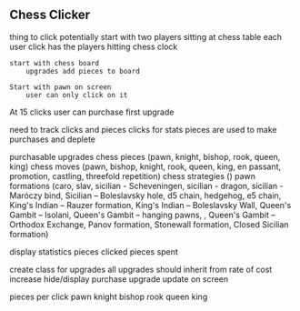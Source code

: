 Chess Clicker
-------------

thing to click
	potentially start with two players sitting at chess table
		each user click has the players hitting chess clock

	start with chess board
		upgrades add pieces to board

	Start with pawn on screen
		user can only click on it

At 15 clicks user can purchase first upgrade

need to track clicks and pieces
	clicks for stats
	pieces are used to make purchases and deplete

purchasable upgrades
	chess pieces (pawn, knight, bishop, rook, queen, king)
	chess moves (pawn, bishop, knight, rook, queen, king, en passant, promotion, castling, threefold repetition)
	chess strategies ()
	pawn formations (caro, slav, sicilian - Scheveningen, sicilian - dragon, sicilian - Maróczy bind, Sicilian – Boleslavsky hole, d5 chain, hedgehog, e5 chain, King's Indian – Rauzer formation, King's Indian – Boleslavsky Wall, Queen's Gambit – Isolani, Queen's Gambit – hanging pawns, , Queen's Gambit – Orthodox Exchange, Panov formation, Stonewall formation, Closed Sicilian formation)

display statistics
	pieces clicked
	pieces spent

create class for upgrades
	all upgrades should inherit from
	rate of cost increase
	hide/display
	purchase upgrade
	update on screen

pieces per click
	pawn
	knight
	bishop
	rook
	queen
	king